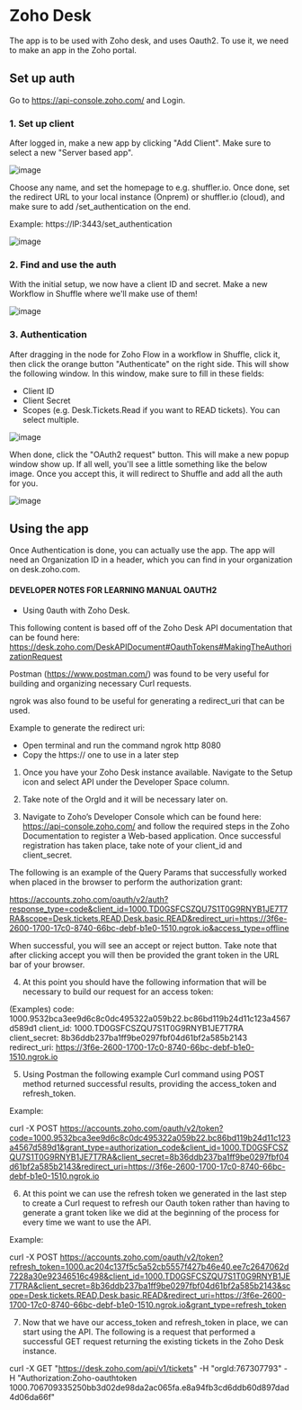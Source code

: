 # Zoho Desk
The app is to be used with Zoho desk, and uses Oauth2. To use it, we need to make an app in the Zoho portal.

## Set up auth
Go to https://api-console.zoho.com/ and Login. 

### 1. Set up client
After logged in, make a new app by clicking "Add Client". Make sure to select a new "Server based app". 

![image](https://user-images.githubusercontent.com/5719530/181389800-25c6f891-c1c0-4f68-8dde-41034f9afb7e.png)

Choose any name, and set the homepage to e.g. shuffler.io. Once done, set the redirect URL to your local instance (Onprem) or shuffler.io (cloud), and make sure to add /set_authentication on the end.

Example: https://IP:3443/set_authentication

![image](https://user-images.githubusercontent.com/5719530/181390004-4223bf60-cac0-4728-a80e-e382a934b707.png)

### 2. Find and use the auth
With the initial setup, we now have a client ID and secret. Make a new Workflow in Shuffle where we'll make use of them!

![image](https://user-images.githubusercontent.com/5719530/181390114-d589a8c4-4855-4ef8-9ffd-ac205693c774.png)

### 3. Authentication
After dragging in the node for Zoho Flow in a workflow in Shuffle, click it, then click the orange button "Authenticate" on the right side. This will show the following window. In this window, make sure to fill in these fields:

- Client ID
- Client Secret
- Scopes (e.g. Desk.Tickets.Read if you want to READ tickets). You can select multiple.

![image](https://user-images.githubusercontent.com/5719530/181390325-5f58b6fe-a3e9-44df-a223-60f0bf9b36c1.png)

When done, click the "OAuth2 request" button. This will make a new popup window show up. If all well, you'll see a little something like the below image. Once you accept this, it will redirect to Shuffle and add all the auth for you.

![image](https://user-images.githubusercontent.com/5719530/181390503-8229dd39-11c8-4c8b-9f8f-b1008ed00b83.png)

## Using the app
Once Authentication is done, you can actually use the app. The app will need an Organization ID in a header, which you can find in your organization on desk.zoho.com.









#### DEVELOPER NOTES FOR LEARNING MANUAL OAUTH2  
- Using 0auth with Zoho Desk.

This following content is based off of the Zoho Desk API documentation that can be found here: https://desk.zoho.com/DeskAPIDocument#OauthTokens#MakingTheAuthorizationRequest

Postman (https://www.postman.com/) was found to be very useful for building and organizing necessary Curl requests.

ngrok was also found to be useful for generating a redirect_uri that can be used.

Example to generate the redirect uri:

- Open terminal and run the command ngrok http 8080
- Copy the https:// one to use in a later step

1. Once you have your Zoho Desk instance available. Navigate to the Setup icon and select API under the Developer Space column.

2. Take note of the OrgId and it will be necessary later on.

3. Navigate to Zoho’s Developer Console which can be found here: https://api-console.zoho.com/ and follow the required steps in the Zoho Documentation to register a Web-based application. Once successful registration has taken place, take note of your client_id and client_secret.

The following is an example of the Query Params that successfully worked when placed in the browser to perform the authorization grant:

https://accounts.zoho.com/oauth/v2/auth?response_type=code&client_id=1000.TD0GSFCSZQU7S1T0G9RNYB1JE7T7RA&scope=Desk.tickets.READ,Desk.basic.READ&redirect_uri=https://3f6e-2600-1700-17c0-8740-66bc-debf-b1e0-1510.ngrok.io&access_type=offline

When successful, you will see an accept or reject button. Take note that after clicking accept you will then be provided the grant token in the URL bar of your browser.

4. At this point you should have the following information that will be necessary to build our request for an access token:

(Examples)
code: 1000.9532bca3ee9d6c8c0dc495322a059b22.bc86bd119b24d11c123a4567d589d1
client_id: 1000.TD0GSFCSZQU7S1T0G9RNYB1JE7T7RA
client_secret: 8b36ddb237ba1ff9be0297fbf04d61bf2a585b2143
redirect_uri: https://3f6e-2600-1700-17c0-8740-66bc-debf-b1e0-1510.ngrok.io

5. Using Postman the following example Curl command using POST method returned successful results, providing the access_token and refresh_token.

Example:

curl -X POST https://accounts.zoho.com/oauth/v2/token?code=1000.9532bca3ee9d6c8c0dc495322a059b22.bc86bd119b24d11c123a4567d589d1&grant_type=authorization_code&client_id=1000.TD0GSFCSZQU7S1T0G9RNYB1JE7T7RA&client_secret=8b36ddb237ba1ff9be0297fbf04d61bf2a585b2143&redirect_uri=https://3f6e-2600-1700-17c0-8740-66bc-debf-b1e0-1510.ngrok.io

6. At this point we can use the refresh token we generated in the last step to create a Curl request to refresh our Oauth token rather than having to generate a grant token like we did at the beginning of the process for every time we want to use the API.

Example:

curl -X POST https://accounts.zoho.com/oauth/v2/token?refresh_token=1000.ac204c137f5c5a52cb5557f427b46e40.ee7c2647062d7228a30e92346516c498&client_id=1000.TD0GSFCSZQU7S1T0G9RNYB1JE7T7RA&client_secret=8b36ddb237ba1ff9be0297fbf04d61bf2a585b2143&scope=Desk.tickets.READ,Desk.basic.READ&redirect_uri=https://3f6e-2600-1700-17c0-8740-66bc-debf-b1e0-1510.ngrok.io&grant_type=refresh_token 

7. Now that we have our access_token and refresh_token in place, we can start using the API. The following is a request that performed a successful GET request returning the existing tickets in the Zoho Desk instance.

curl -X GET "https://desk.zoho.com/api/v1/tickets" -H "orgId:767307793" -H "Authorization:Zoho-oauthtoken 1000.706709335250bb3d02de98da2ac065fa.e8a94fb3cd6ddb60d897dad4d06da66f"





